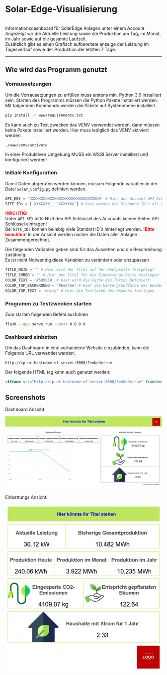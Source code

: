 # Solar-Edge-Visualisierung
<br>
Informationsdashboard für SolarEdge Anlagen unter einem Account
<br>
Angezeigt wir die Aktuelle Leistung sowie die Produktion am Tag, im Monat, im Jahr sowie auf die gesamte Laufzeit.
<br>
Zusätzlich gibt es einen Grafisch aufbereitete anzeige der Leistung im Tagesverlauf sowie der Produktion der letzten 7 Tage.

<hr>

## Wie wird das Programm genutzt

### Vorraussetzungen
Um die Vorrausetzungen zu erfüllen muss erstens min. Python 3.9 installiert sein.
Starten des Programms müssen die Python Pakete installiert werden. Mit folgendem Kommando werden die Pakete auf Systemebene installiert.


```bash
pip install -r www/requirements.txt
```

Es kann auch zu Test zwecken das VENV verwendet werden, dann müssen keine Pakete installiert werden. Hier muss lediglich das VENV aktiviert werden.

```bash
./www/venv/activate
```

In einer Produktiven Umgebung MUSS ein WSGI Server installiert und konfiguriert werden!

### Initiale Konfiguration
Damit Daten abgerufen werden können, müssen Folgende variablen in der Datei ```Solar_Config.py``` definiert werden.

```python
API_KEY = 'XXXXXXXXXXXXXXXXXXXXXXXXXXXXXXXX' # Hier den Account API Schlüssel einfügen
SITE_IDs = ['XXXXXXX', 'XXXXXXX'] # Hier werden die Standort ID´s als Liste hinterlegt
```

<span style="color: red; font-weight: bolder;">!WICHTIG!</span>
<br>
Unter ```API_KEY``` bitte NUR den API Schlüssel des Accounts keinen Seiten API Schlüssel eintragen!<br>
Bei ```SITE_IDs``` können beliebig viele Standort ID´s hinterlegt werden. <span style="color: red; font-weight: bold">!Bitte beachten!</span> In der Ansicht werden nacher die Daten aller Anlagen Zusammengerechnet. 
<br>

Die folgenden Variablen geben sind für das Aussehen und die Beschreibung zuständig: <br>
Es ist nicht Notwendig diese Variablen zu verändern oder anzupassen <br>

```python
TITLE_MAIN = '' # Hier wird der Titel auf der Hautpseite festgelegt
TITLE_EMBED = '' # Hier den Titel für die Einbettungs Seite festlegen 
COLOR_TEXT = '#505050' # Hier wird die Farbe des Textes Definiert
COLOR_TOP_BACKGROUND = '#bee75e' # Hier die Hintergrundfarbe des Header definieren
COLOR_TOP_TEXT = 'white' # Hier die Textfarbe des Headers festlegen 
```

### Programm zu Testzwecken starten
Zum starten folgenden Befehl ausführen

```bash
flask --app serve run --host 0.0.0.0
```

### Dashboard einbetten
Um das Dashboard in eine vorhandene Website einzubinden, kann die Folgende URL verwendet werden:

```url
http://ip-or-hostname-of-server:5000/?embed=true
```

Der folgende HTML tag kann auch genutzt werden:

```html
<iframe src="http://ip-or-hostname-of-server:5000/?embed=true" frameborder="0" height="550px" width="550px"></iframe>
```

## Screenshots

Dashboard Ansicht:

![](https://github.com/hiberniastudents/SolarEdge-Visualisierung/blob/main/dashboard-view.png?raw=true)


Einbettungs Ansicht:

![](https://github.com/hiberniastudents/SolarEdge-Visualisierung/blob/main/embed-view.png?raw=true)



